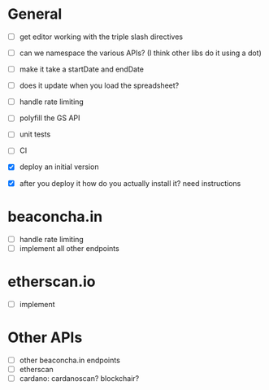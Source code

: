 # General
- [ ] get editor working with the triple slash directives
- [ ] can we namespace the various APIs? (I think other libs do it using a dot)
- [ ] make it take a startDate and endDate
- [ ] does it update when you load the spreadsheet?
- [ ] handle rate limiting
- [ ] polyfill the GS API
- [ ] unit tests
- [ ] CI

- [x] deploy an initial version
- [x] after you deploy it how do you actually install it? need instructions 

# beaconcha.in
- [ ] handle rate limiting
- [ ] implement all other endpoints

# etherscan.io
- [ ] implement 


# Other APIs

- [ ] other beaconcha.in endpoints
- [ ] etherscan
- [ ] cardano: cardanoscan? blockchair?
